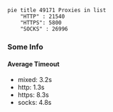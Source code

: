 
```mermaid
pie title 49171 Proxies in list
    "HTTP" : 21540
    "HTTPS": 5800
    "SOCKS" : 26996
```

### Some Info
#### Average Timeout

- mixed: 3.2s
- http: 1.3s
- https: 8.3s
- socks: 4.8s
